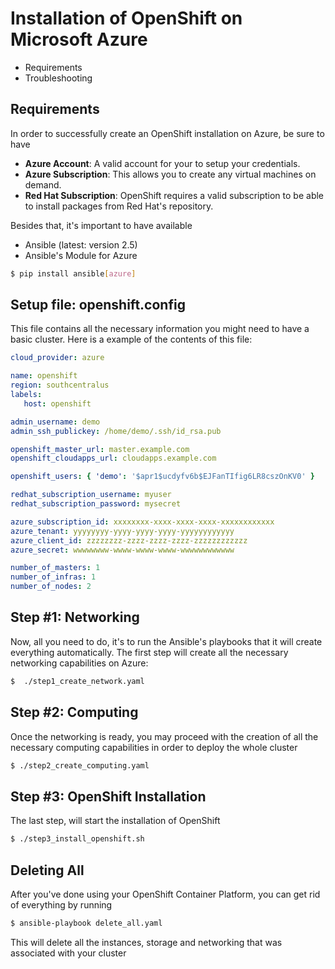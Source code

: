 # Installation of OpenShift on Microsoft Azure

* Requirements
* Troubleshooting

## Requirements

In order to successfully create an OpenShift installation on Azure, be sure to have
* **Azure Account**: A valid account for your to setup your credentials. 
* **Azure Subscription**: This allows you to create any virtual machines on demand.
* **Red Hat Subscription**: OpenShift requires a valid subscription to be able to install packages from Red Hat's repository.


Besides that, it's important to have available
* Ansible (latest: version 2.5)
* Ansible's Module for Azure 
```bash
$ pip install ansible[azure]
```

## Setup file: openshift.config

This file contains all the necessary information you might need to have a basic cluster. Here is a example of the contents of this file:
```yaml
cloud_provider: azure

name: openshift
region: southcentralus
labels:
   host: openshift

admin_username: demo
admin_ssh_publickey: /home/demo/.ssh/id_rsa.pub

openshift_master_url: master.example.com
openshift_cloudapps_url: cloudapps.example.com

openshift_users: { 'demo': '$apr1$ucdyfv6b$EJFanTIfig6LR8cszOnKV0' }

redhat_subscription_username: myuser
redhat_subscription_password: mysecret

azure_subscription_id: xxxxxxxx-xxxx-xxxx-xxxx-xxxxxxxxxxxx
azure_tenant: yyyyyyyy-yyyy-yyyy-yyyy-yyyyyyyyyyyy
azure_client_id: zzzzzzzz-zzzz-zzzz-zzzz-zzzzzzzzzzzz
azure_secret: wwwwwwww-wwww-wwww-wwww-wwwwwwwwwwww

number_of_masters: 1
number_of_infras: 1
number_of_nodes: 2
```

## Step #1: Networking 

Now, all you need to do, it's to run the Ansible's playbooks that it will create everything automatically. The first step will create all the necessary networking capabilities on Azure:

```bash
$  ./step1_create_network.yaml
```

## Step #2: Computing 

Once the networking is ready, you may proceed with the creation of all the necessary computing capabilities in order to deploy the whole cluster

```bash
$ ./step2_create_computing.yaml
```

## Step #3: OpenShift Installation

The last step, will start the installation of OpenShift 

```bash
$ ./step3_install_openshift.sh
```
## Deleting All

After you've done using your OpenShift Container Platform, you can get rid of everything by running

```bash
$ ansible-playbook delete_all.yaml
```

This will delete all the instances, storage and networking that was associated with your cluster
